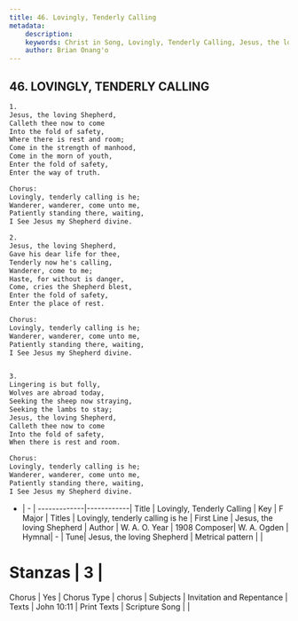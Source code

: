 ```yaml
---
title: 46. Lovingly, Tenderly Calling
metadata:
    description: 
    keywords: Christ in Song, Lovingly, Tenderly Calling, Jesus, the loving Shepherd, Lovingly, tenderly calling is he
    author: Brian Onang'o
---
```



## 46. LOVINGLY, TENDERLY CALLING

```txt
1.
Jesus, the loving Shepherd,
Calleth thee now to come
Into the fold of safety,
Where there is rest and room;
Come in the strength of manhood,
Come in the morn of youth,
Enter the fold of safety,
Enter the way of truth.

Chorus: 
Lovingly, tenderly calling is he;
Wanderer, wanderer, come unto me,
Patiently standing there, waiting,
I See Jesus my Shepherd divine.

2.
Jesus, the loving Shepherd,
Gave his dear life for thee,
Tenderly now he's calling,
Wanderer, come to me;
Haste, for without is danger,
Come, cries the Shepherd blest,
Enter the fold of safety,
Enter the place of rest. 

Chorus: 
Lovingly, tenderly calling is he;
Wanderer, wanderer, come unto me,
Patiently standing there, waiting,
I See Jesus my Shepherd divine.


3.
Lingering is but folly,
Wolves are abroad today,
Seeking the sheep now straying,
Seeking the lambs to stay;
Jesus, the loving Shepherd,
Calleth thee now to come
Into the fold of safety,
When there is rest and room. 

Chorus: 
Lovingly, tenderly calling is he;
Wanderer, wanderer, come unto me,
Patiently standing there, waiting,
I See Jesus my Shepherd divine.

```

- |   -  |
-------------|------------|
Title | Lovingly, Tenderly Calling |
Key | F Major |
Titles | Lovingly, tenderly calling is he |
First Line | Jesus, the loving Shepherd |
Author | W. A. O.
Year | 1908
Composer| W. A. Ogden |
Hymnal|  - |
Tune| Jesus, the loving Shepherd |
Metrical pattern | |
# Stanzas | 3 |
Chorus | Yes |
Chorus Type | chorus |
Subjects | Invitation and Repentance |
Texts | John 10:11 |
Print Texts | 
Scripture Song |  |
  
